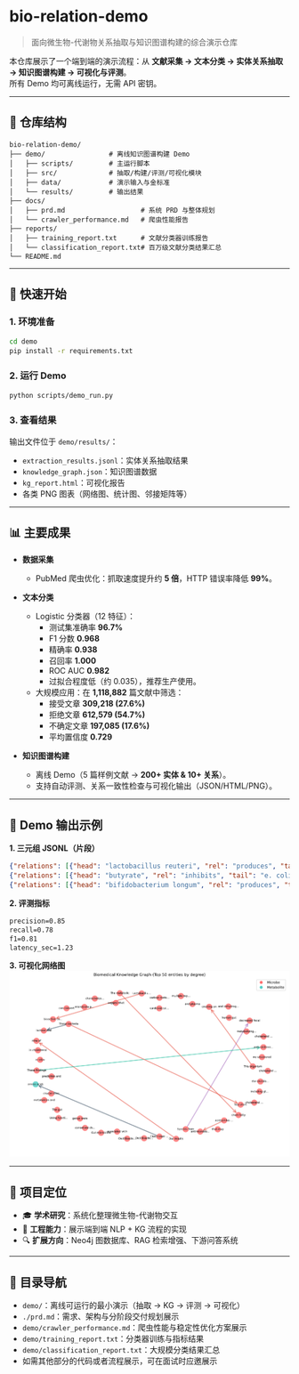 # bio-relation-demo
> 面向微生物-代谢物关系抽取与知识图谱构建的综合演示仓库

本仓库展示了一个端到端的演示流程：从 **文献采集 → 文本分类 → 实体关系抽取 → 知识图谱构建 → 可视化与评测**。  
所有 Demo 均可离线运行，无需 API 密钥。

---

## 📂 仓库结构

```
bio-relation-demo/
├── demo/                # 离线知识图谱构建 Demo
│   ├── scripts/         # 主运行脚本
│   ├── src/             # 抽取/构建/评测/可视化模块
│   ├── data/            # 演示输入与金标准
│   └── results/         # 输出结果
├── docs/
│   ├── prd.md                   # 系统 PRD 与整体规划
│   └── crawler_performance.md   # 爬虫性能报告
├── reports/
│   ├── training_report.txt      # 文献分类器训练报告
│   └── classification_report.txt# 百万级文献分类结果汇总
└── README.md
```

---

## 🚀 快速开始

### 1. 环境准备
```bash
cd demo
pip install -r requirements.txt
```

### 2. 运行 Demo
```bash
python scripts/demo_run.py
```

### 3. 查看结果
输出文件位于 `demo/results/`：
- `extraction_results.jsonl`：实体关系抽取结果  
- `knowledge_graph.json`：知识图谱数据  
- `kg_report.html`：可视化报告  
- 各类 PNG 图表（网络图、统计图、邻接矩阵等）

---

## 📊 主要成果

- **数据采集**  
  - PubMed 爬虫优化：抓取速度提升约 **5 倍**，HTTP 错误率降低 **99%**。  

- **文本分类**  
  - Logistic 分类器（12 特征）：  
    - 测试集准确率 **96.7%**  
    - F1 分数 **0.968**  
    - 精确率 **0.938**  
    - 召回率 **1.000**  
    - ROC AUC **0.982**  
    - 过拟合程度低（约 0.035），推荐生产使用。  
  - 大规模应用：在 **1,118,882** 篇文献中筛选：  
    - 接受文章 **309,218 (27.6%)**  
    - 拒绝文章 **612,579 (54.7%)**  
    - 不确定文章 **197,085 (17.6%)**  
    - 平均置信度 **0.729**  

- **知识图谱构建**  
  - 离线 Demo（5 篇样例文献 → **200+ 实体 & 10+ 关系**）。  
  - 支持自动评测、关系一致性检查与可视化输出（JSON/HTML/PNG）。  

---

## 🧪 Demo 输出示例

**1. 三元组 JSONL（片段）**
```json
{"relations": [{"head": "lactobacillus reuteri", "rel": "produces", "tail": "reuterin"}]}
{"relations": [{"head": "butyrate", "rel": "inhibits", "tail": "e. coli"}]}
{"relations": [{"head": "bifidobacterium longum", "rel": "produces", "tail": "acetate"}]}
```

**2. 评测指标**
```
precision=0.85
recall=0.78
f1=0.81
latency_sec=1.23
```

**3. 可视化网络图**
![知识图谱示例](demo/results/visualizations/network_graph.png)

---

## 🎯 项目定位

- 🎓 **学术研究**：系统化整理微生物-代谢物交互  
- 💼 **工程能力**：展示端到端 NLP + KG 流程的实现  
- 🔍 **扩展方向**：Neo4j 图数据库、RAG 检索增强、下游问答系统  

---

## 🧭 目录导航

- `demo/`：离线可运行的最小演示（抽取 → KG → 评测 → 可视化）  
- `./prd.md`：需求、架构与分阶段交付规划展示  
- `demo/crawler_performance.md`：爬虫性能与稳定性优化方案展示 
- `demo/training_report.txt`：分类器训练与指标结果  
- `demo/classification_report.txt`：大规模分类结果汇总
- 如需其他部分的代码或者流程展示，可在面试时应邀展示

